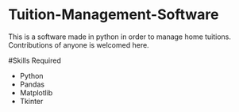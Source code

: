 # Tuition-Management-Software
This is a software made in python in order to manage home tuitions.
Contributions of anyone is welcomed here.

#Skills Required
* Python
* Pandas
* Matplotlib
* Tkinter
